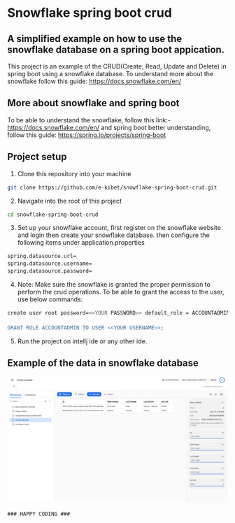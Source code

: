 # Snowflake spring boot crud

## A simplified example on how to use the snowflake database on a spring boot appication.

This project is an example of the CRUD(Create, Read, Update and Delete) in spring boot using a snowflake database. To understand
more about the snowflake follow this guide: https://docs.snowflake.com/en/

## More about snowflake and spring boot

To be able to understand the snowflake, follow this link:- https://docs.snowflake.com/en/ and spring boot better understanding, 
follow this guide: https://spring.io/projects/spring-boot

## Project setup

1. Clone this repository into your machine
```bash
git clone https://github.com/e-kibet/snowflake-spring-boot-crud.git
```
2. Navigate into the root of this project
```bash 
cd snowflake-spring-boot-crud
```
3. Set up your snowflake account, first register on the snowflake website and login then create your snowflake database.
then configure the following items under application.properties
```bash
spring.datasource.url=
spring.datasource.username=
spring.datasource.password= 
```
4. Note: Make sure the snowflake is granted the proper permission to perform the crud operations. To be able to grant the access
to the user, use below commands:
```bash
create user root password=<<YOUR PASSWORD>> default_role = ACCOUNTADMIN must_change_password = false;

GRANT ROLE ACCOUNTADMIN TO USER <<YOUR USERNAME>>; 
```
5. Run the project on intellj ide or any other ide.


## Example of the data in snowflake database

![Alt text](screenshots/snowflake-crud.png?raw=true "Snowflake example of data")

```### HAPPY CODING ###```